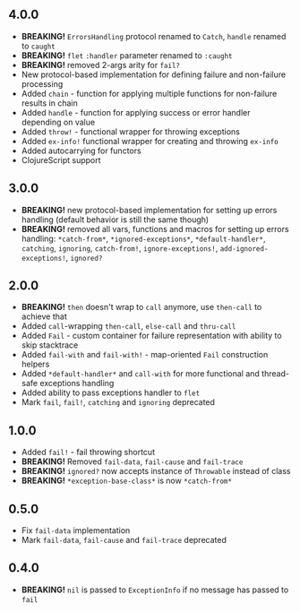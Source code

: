 ## 4.0.0

* **BREAKING!** `ErrorsHandling` protocol renamed to `Catch`, `handle` renamed to `caught`
* **BREAKING!** `flet` `:handler` parameter renamed to `:caught`
* **BREAKING!** removed 2-args arity for `fail?`
* New protocol-based implementation for defining failure and non-failure processing
* Added `chain` - function for applying multiple functions for non-failure results in chain
* Added `handle` - function for applying success or error handler depending on value
* Added `throw!` - functional wrapper for throwing exceptions
* Added `ex-info!` functional wrapper for creating and throwing `ex-info`
* Added autocarrying for functors
* ClojureScript support

## 3.0.0

* **BREAKING!** new protocol-based implementation for setting up errors handling (default behavior is still the same though)
* **BREAKING!** removed all vars, functions and macros for setting up errors handling: `*catch-from*`, `*ignored-exceptions*`, `*default-handler*`, `catching`, `ignoring`, `catch-from!`, `ignore-exceptions!`, `add-ignored-exceptions!`, `ignored?`

## 2.0.0

* **BREAKING!** `then` doesn't wrap to `call` anymore, use `then-call` to achieve that
* Added `call`-wrapping `then-call`, `else-call` and `thru-call`
* Added `Fail` - custom container for failure representation with ability to skip stacktrace
* Added `fail-with` and `fail-with!` - map-oriented `Fail` construction helpers
* Added `*default-handler*` and `call-with` for more functional and thread-safe exceptions handling
* Added ability to pass exceptions handler to `flet`
* Mark `fail`, `fail!`, `catching` and `ignoring` deprecated

## 1.0.0

* Added `fail!` - fail throwing shortcut
* **BREAKING!** Removed `fail-data`, `fail-cause` and `fail-trace`
* **BREAKING!** `ignored?` now accepts instance of `Throwable` instead of class
* **BREAKING!** `*exception-base-class*` is now `*catch-from*`

## 0.5.0

* Fix `fail-data` implementation
* Mark `fail-data`, `fail-cause` and `fail-trace` deprecated

## 0.4.0

* **BREAKING!** `nil` is passed to `ExceptionInfo` if no message has passed to `fail`
